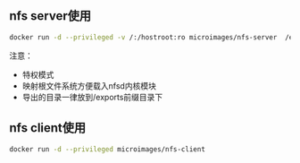 ## nfs server使用

```bash
docker run -d --privileged -v /:/hostroot:ro microimages/nfs-server  /exports/dir1 /exports/dir2 /exports/dir3 ...
```

注意：

- 特权模式
- 映射根文件系统方便载入nfsd内核模块
- 导出的目录一律放到/exports前缀目录下

## nfs client使用

```bash
docker run -d --privileged microimages/nfs-client
```
